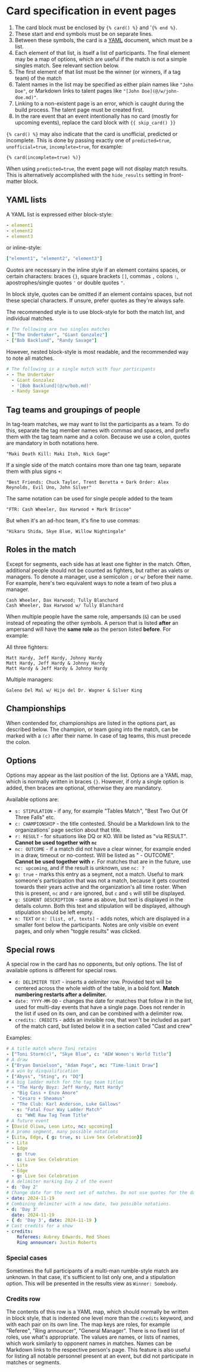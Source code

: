 # Card specification in event pages

1. The card block must be enclosed by `{% card() %}` and '`{% end %}`.
2. These start and end symbols must be on separate lines.
3. Between these symbols, the card is a [YAML](https://yaml.org) document, which must be a list.
4. Each element of that list, is itself a list of participants. The final element may be a map of options, which are useful if the match is not a simple singles match. See relevant section below.
5. The first element of that list must be the winner (or winners, if a tag team) of the match
6. Talent names in the list may be specified as either plain names like `"John Doe"`, or Markdown links to talent pages like `"[John Doe](@/w/john-doe.md)"`.
7. Linking to a non-existent page is an error, which is caught during the build process. The talent page must be created first.
8. In the rare event that an event intentionally has no card (mostly for upcoming events), replace the card block with `{{ skip_card() }}`

`{% card() %}` may also indicate that the card is unofficial, predicted or incomplete. This is done by passing exactly one of `predicted=true`, `unofficial=true`, `incomplete=true`, for example:

```
{% card(incomplete=true) %)}
```

When using `predicted=true`, the event page will not display match results. This is alternatively accomplished with the `hide_results` setting in front-matter block.

## YAML lists

A YAML list is expressed either block-style:

```yaml
- element1
- element2
- element3
```

or inline-style:

```yaml
["element1", "element2", "element3"]
```

Quotes are necessary in the inline style if an element contains spaces, or certain characters: braces `{}`, square brackets `[]`, commas `,` colons `:`, apostrophes/single quotes `'` or double quotes `"`.

In block style, quotes can be omitted if an element contains spaces, but not these special characters. If unsure, prefer quotes as they're always safe.

The recommended style is to use block-style for both the match list, and individual matches.

```yaml
# The following are two singles matches
- ["The Undertaker", "Giant Gonzalez"]
- ["Bob Backlund", "Randy Savage"]
```

However, nested block-style is most readable, and the recommended way to note all matches.

```yaml
# The following is a single match with four participants
- - The Undertaker
  - Giant Gonzalez
  - '[Bob Backlund](@/w/bob.md)'
  - Randy Savage
```

## Tag teams and groupings of people

In tag-team matches, we may want to list the participants as a team. To do this, separate the tag member names with commas and spaces, and prefix them with the tag team name and a colon. Because we use a colon, quotes are mandatory in both notations here.

```
"Maki Death Kill: Maki Itoh, Nick Gage"
```

If a single side of the match contains more than one tag team, separate them with plus signs `+`:

```
"Best Friends: Chuck Taylor, Trent Beretta + Dark Order: Alex Reynolds, Evil Uno, John Silver"
```

The same notation can be used for single people added to the team

```
"FTR: Cash Wheeler, Dax Harwood + Mark Briscoe"
```

But when it's an ad-hoc team, it's fine to use commas:

```
"Hikaru Shida, Skye Blue, Willow Nightingale"
```

## Roles in the match

Except for segments, each side has at least one fighter in the match. Often, additional people should not be counted as fighters, but rather as valets or managers. To denote a manager, use a semicolon `;` or `w/` before their name. For example, here's  two equivalent ways to note a team of two plus a manager.

```
Cash Wheeler, Dax Harwood; Tully Blanchard
Cash Wheeler, Dax Harwood w/ Tully Blanchard
```

When multiple people have the same role, ampersands (`&`) can be used instead of repeating the other symbols. A person that is listed **after** an ampersand will have the **same role** as the person listed **before**. For example:

All three fighters:

```
Matt Hardy, Jeff Hardy, Johnny Hardy
Matt Hardy, Jeff Hardy & Johnny Hardy
Matt Hardy & Jeff Hardy & Johnny Hardy
```

Multiple managers:

```
Galeno Del Mal w/ Hijo del Dr. Wagner & Silver King
```

## Championships

When contended for, championships are listed in the options part, as described below. The champion, or team going into the match, can be marked with a `(c)` after their name. In case of tag teams, this must precede the colon.

## Options

Options may appear as the last position of the list. Options are a YAML map, which is normally written in braces `{}`. However, if only a single option is added, then braces are optional, otherwise they are mandatory.

Available options are:

- `s: STIPULATION` - if any, for example "Tables Match", "Best Two Out Of Three Falls" etc.
- `c: CHAMPIONSHIP` - the title contested. Should be a Markdown link to the organizations' page section about that title.
- `r: RESULT` - for situations like DQ or KO. Will be listed as "via RESULT". **Cannot be used together with `nc`**
- `nc: OUTCOME` - if a match did not have a clear winner, for example ended in a draw, timeout or no-contest. Will be listed as " - OUTCOME". **Cannot be used together with `r`**. For matches that are in the future, use `nc: upcoming`, and if the result is unknown, use `nc: ?`
- `g: true` - marks this entry as a se`g`ment, not a match. Useful to mark someone's participation that was not a match, because it gets counted towards their years active and the organization's all time roster. When this is present, `nc` and `r` are ignored, but `c` and `s` will still be displayed.
- `g: SEGMENT DESCRIPTION` - same as above, but text is displayed in the details column. Both this text and stipulation will be displayed, although stipulation should be left empty.
- `n: TEXT` or `n: [list, of, texts]` - adds notes, which are displayed in a smaller font below the participants. Notes are only visible on event pages, and only when "toggle results" was clicked.

## Special rows

A special row in the card has no opponents, but only options. The list of available options is different for special rows.

- `d: DELIMITER TEXT` - inserts a `d`elimiter row. Provided text will be centered across the whole width of the table, in a bold font. **Match numbering restarts after a delimiter.**
- `date: YYYY-MM-DD` - changes the date for matches that follow it in the list, used for multi-day events that have a single page. Does not render in the list if used on its own, and can be combined with a delimiter row.
- `credits: CREDITS` - adds an invisible row, that won't be included as part of the match card, but listed below it in a section called "Cast and crew"

Examples:

```yaml
# A title match where Toni retains
- ["Toni Storm(c)", "Skye Blue", c: "AEW Women's World Title"]
# A draw
- ["Bryan Danielson", "Adam Page", nc: "Time-limit Draw"]
# A win by disqualification
- ["Abyss", "Sting", r: "DQ"]
# A big ladder match for the tag team titles
- - "The Hardy Boyz: Jeff Hardy, Matt Hardy"
  - "Big Cass + Enzo Amore"
  - "Cesaro + Sheamus"
  - "The Club: Karl Anderson, Luke Gallows"
  - s: "Fatal Four Way Ladder Match"
    c: "WWE Raw Tag Team Title"
# A future event
- [David Oliwa, Leon Lato, nc: upcoming]
# A promo segment, many possible notations
- [Lita, Edge, { g: true, s: Live Sex Celebration}]
- - Lita
  - Edge
  - g: true
    s: Live Sex Celebration
- - Lita
  - Edge
  - g: Live Sex Celebration
# A delimiter marking Day 2 of the event
- d: 'Day 2'
# Change date for the next set of matches. Do not use quotes for the date.
- date: 2024-11-19
# Combining delimiter with a new date, two possible notations.
- d: 'Day 3'
  date: 2024-11-19
- { d: 'Day 3', date: 2024-11-19 }
# Cast credits for a show
- credits:
    Referees: Aubrey Edwards, Red Shoes
    Ring announcer: Justin Roberts
```

### Special cases

Sometimes the full participants of a multi-man rumble-style match are unknown. In that case, it's sufficient to list only one, and a stipulation option. This will be presented in the results view as `Winner: Somebody`.

### Credits row

The contents of this row is a YAML map, which should normally be written in block style, that is indented one level more than the `credits` keyword, and with each pair on its own line.
The map keys are roles, for example "Referee", "Ring announcer", "General Manager". There is no fixed list of roles, use what's appropriate.
The values are names, or lists of names, which work similarly to opponent names in matches. Names can be Markdown links to the respective person's page.
This feature is also useful for listing all notable personnel present at an event, but did not participate in matches or segments.
